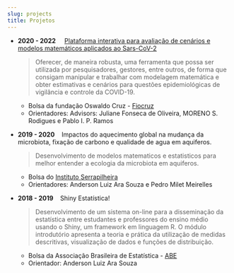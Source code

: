 ```yaml
---
slug: projects
title: Projetos
---
```


- **2020 - 2022** &nbsp; &nbsp; [Plataforma interativa para avaliação de cenários e modelos matemáticos aplicados ao Sars-CoV-2](https://modelacovid19.rondonia.fiocruz.br/shiny/covidApp/)

    >Oferecer, de maneira robusta, uma ferramenta que possa ser utilizada por pesquisadores, gestores, entre outros, de forma que consigam manipular e trabalhar com modelagem matemática e obter estimativas e cenários para questões epidemiológicas de vigilância e controle da COVID-19.
    
    + Bolsa da fundação Oswaldo Cruz - [Fiocruz](https://portal.fiocruz.br/)
    + Orientadores: Advisors: Juliane Fonseca de Oliveira, MORENO S. Rodigues e Pablo I. P. Ramos
    
- **2019 - 2020** &nbsp;&nbsp; Impactos do aquecimento global na mudança da microbiota, fixação de carbono e qualidade de agua em aquiferos.


    >Desenvolvimento de modelos matematicos e estatisticos para melhor entender a ecologia da microbiota em aquiferos.

  + Bolsa do [Instituto Serrapilheira](https://serrapilheira.org/)
  + Orientadores: Anderson Luiz Ara Souza e Pedro Milet Meirelles 
  

- **2018 - 2019** &nbsp;&nbsp; Shiny Estatística!
    
    >Desenvolvimento de um sistema on-line para a disseminação da estatística entre estudantes e professores do ensino médio usando o Shiny, um framework em linguagem R. O módulo introdutório apresenta a teoria e prática da utilização de medidas descritivas, visualização de dados e funções de distribuição.

  + Bolsa da Associação Brasileira de Estatística - [ABE](http://www.redeabe.org.br/site/)
  + Orientador: Anderson Luiz Ara Souza
  
